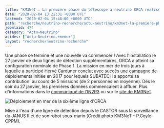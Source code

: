 ```yaml
---
title: "KM3NeT : La première phase du télescope à neutrino ORCA réalisée"
date: "2020-02-04 13:22:31 +0000 UTC"
lastmod: "2020-02-04 15:48:00 +0000 UTC"
path: "recherche/neutrino-recherche/actu-neutrino/km3net-la-premiere-phase-du-telescope-a-neutrino-orca-realisee-2.md"
joomlaid: 474
category: "Actu-Neutrino"
asides: ["Actu-Neutrino.+menu+"]
layout: "recherche/neutrino-recherche"
---
```

Une phase se termine et une nouvelle va commencer ! Avec l'installation le 27 janvier de deux lignes de détection supplémentaires, ORCA a atteint sa configuration nominale de Phase 1. La mission en mer de trois jours à laquelle a participé Hervé Carduner conclut avec succès une campagne de déploiements initiée en 2017 pour lequels SUBATECH a apporté sa contribution  au cours de 5 missions (de 2 personnes en moyenne). Dès le soir du 27 janvier, les premières données commencaient à affluer. Plus d'informations dans le [communiqué de l'IN2P3](https://in2p3.cnrs.fr/fr/cnrsinfo/km3net-capte-ses-premiers-neutrinos-avec-six-lignes) ou sur le [site de KM3NeT](https://www.km3net.org/orca6-completed/).

![Déploiement en mer de la sixième ligne d'ORCA](images/KM3NeT/ORCA6.jpeg)

Mise à l'eau d'une ligne de détection depuis le CASTOR sous la surveillance du JANUS II et de son robot sous-marin (Crédit photo KM3NeT - P.Coyle - CPPM).
